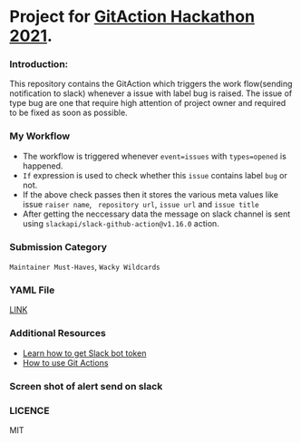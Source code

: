 # Project for [GitAction Hackathon 2021](https://dev.to/devteam/join-us-for-the-2021-github-actions-hackathon-on-dev-4hn4).

### Introduction:
This repository contains the GitAction which triggers the work flow(sending notification to slack) whenever a issue with label bug is raised. The issue of type bug are one that require high attention of project owner and required to be fixed as soon as possible.

### My Workflow
- The workflow is triggered whenever `event=issues`  with `types=opened` is happened.
- `If` expression is used to check whether this `issue` contains label `bug` or not. 
- If the above check passes then it stores the various meta values like issue `raiser name`, ` repository url`, `issue url` and `issue title`
- After getting the neccessary data the message on slack channel is sent using `slackapi/slack-github-action@v1.16.0` action.


### Submission Category
`Maintainer Must-Haves`, `Wacky Wildcards`

### YAML File
[LINK](https://github.com/shivamarora1/gitactions-slack-notification-bug-issue-raised/blob/main/.github/workflows/github-actions-demo.yml)

### Additional Resources
- [Learn how to get Slack bot token](https://api.slack.com/bot-users)
- [How to use Git Actions](https://docs.github.com/en/actions)

### Screen shot of alert send on slack

### LICENCE
MIT
